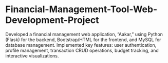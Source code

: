# Financial-Management-Tool-Web-Development-Project
Developed a financial management web application, ”Aakar,” using Python (Flask) for the backend, Bootstrap/HTML for the frontend, and MySQL for database management.
Implemented key features: user authentication, profile management, transaction CRUD operations, budget tracking, and interactive visualizations.
